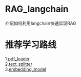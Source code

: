 # RAG_langchain
介绍如何利用langchain快速实现RAG  

# 推荐学习路线
1.[pdf_loader](https://github.com/blackinkkkxi/RAG_langchain/tree/main/learn/doc_loader)  
2.[text_splitter](https://github.com/blackinkkkxi/RAG_langchain/tree/main/learn/text_splitter)  
3.[embedding_model](https://github.com/blackinkkkxi/RAG_langchain/tree/main/learn/embedding_model)  
